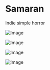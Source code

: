 # Samaran
 Indie simple horror

![Image](https://github.com/kawaii-kubus/Samaran/blob/92029f4e8e3a93c7a333e2d75eff052ea7450f87/4.PNG)

![Image](https://github.com/kawaii-kubus/Samaran/blob/92029f4e8e3a93c7a333e2d75eff052ea7450f87/1.PNG)

![Image](https://github.com/kawaii-kubus/Samaran/blob/92029f4e8e3a93c7a333e2d75eff052ea7450f87/3.PNG)

![Image](https://github.com/kawaii-kubus/Samaran/blob/92029f4e8e3a93c7a333e2d75eff052ea7450f87/2.PNG)
